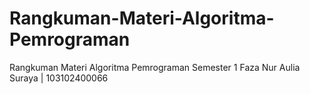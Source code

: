 # Rangkuman-Materi-Algoritma-Pemrograman
Rangkuman Materi Algoritma Pemrograman Semester 1
Faza Nur Aulia Suraya | 103102400066
